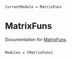 ```@meta
CurrentModule = MatrixFuns
```

# MatrixFuns

Documentation for [MatrixFuns](https://github.com/xuequan818/MatrixFuns.jl).

```@index
```

```@autodocs
Modules = [MatrixFuns]
```
